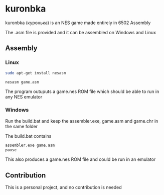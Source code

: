 # kuronbka

kuronbka (куронька) is an NES game made entirely in 6502 Assembly

The .asm file is provided and it can be assembled on Windows and Linux

## Assembly

### Linux

```bash
sudo apt-get install nesasm

nesasm game.asm
```

The program outuputs a game.nes ROM file which should be able to run in any NES emulator

### Windows

Run the build.bat and keep the assembler.exe, game.asm and game.chr in the same folder

The build.bat contains

```bash
assembler.exe game.asm
pause
```

This also produces a game.nes ROM file and could be run in an emulator
## Contribution

This is a personal project, and no contribution is needed